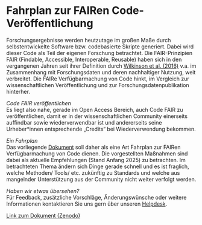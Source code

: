 # Fahrplan zur FAIRen Code-Veröffentlichung

Forschungsergebnisse werden heutzutage im großen Maße durch selbstentwickelte Software bzw. codebasierte Skripte generiert.
Dabei wird dieser Code als Teil der eigenen Forschung betrachtet.
Die FAIR-Prinzipien FAIR (Findable, Accessible, Interoperable, Reusable) haben sich in den vergangenen Jahren seit ihrer Definition durch [Wilkinson et al. (2016)](https://doi.org/10.1038/sdata.2016.18) v.a. im Zusammenhang mit Forschungsdaten und deren nachhaltiger Nutzung, weit verbreitet.
Die FAIRe Verfügbarmachung von Code hinkt, im Vergleich zur wissenschaftlichen Veröffentlichung und zur Forschungsdatenpublikation hinterher.

_Code FAIR veröffentlichen_  
Es liegt also nahe, gerade im Open Access Bereich, auch Code FAIR zu veröffentlichen, damit er in der wissenschaftlichen Community einerseits auffindbar sowie wiederverwendbar ist und andererseits seine Urheber*innen entsprechende „Credits“ bei Wiederverwendung bekommen.

_Ein Fahrplan_  
Das vorliegende [Dokument](https://doi.org/10.5281/zenodo.14772749) soll daher als eine Art Fahrplan zur FAIRen Verfügbarmachung von Code dienen.
Die vorgestellten Maßnahmen sind dabei als aktuelle Empfehlungen (Stand Anfang 2025) zu betrachten.
Im betrachteten Thema ändern sich Dinge gerade schnell und es ist fraglich, welche Methoden/ Tools/ etc. zukünftig zu Standards und welche aus mangelnder Unterstützung aus der Community nicht weiter verfolgt werden.

_Haben wir etwas übersehen?_  
Für Feedback, zusätzliche Vorschläge, Änderungswünsche oder weitere Informationen kontaktieren Sie uns gern über unseren [Helpdesk](mailto:dataservice@fairagro.net).

[Link zum Dokument (Zenodo)](https://doi.org/10.5281/zenodo.14772749)
